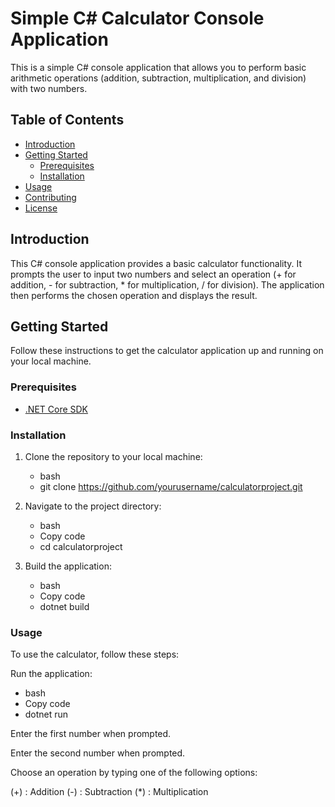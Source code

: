 # Simple C# Calculator Console Application

This is a simple C# console application that allows you to perform basic arithmetic operations (addition, subtraction, multiplication, and division) with two numbers.

## Table of Contents

- [Introduction](#introduction)
- [Getting Started](#getting-started)
  - [Prerequisites](#prerequisites)
  - [Installation](#installation)
- [Usage](#usage)
- [Contributing](#contributing)
- [License](#license)

## Introduction

This C# console application provides a basic calculator functionality. It prompts the user to input two numbers and select an operation (+ for addition, - for subtraction, * for multiplication, / for division). The application then performs the chosen operation and displays the result.

## Getting Started

Follow these instructions to get the calculator application up and running on your local machine.

### Prerequisites

- [.NET Core SDK](https://dotnet.microsoft.com/download/dotnet)

### Installation

1. Clone the repository to your local machine:

    - bash
    - git clone https://github.com/yourusername/calculatorproject.git
   
2. Navigate to the project directory:

    - bash
    - Copy code
    - cd calculatorproject

3. Build the application:

    - bash
    - Copy code
    - dotnet build

### Usage

To use the calculator, follow these steps:

Run the application:

- bash
- Copy code
- dotnet run
            
Enter the first number when prompted.

Enter the second number when prompted.

Choose an operation by typing one of the following options:

(+) : Addition
(-) : Subtraction
(*) : Multiplication
